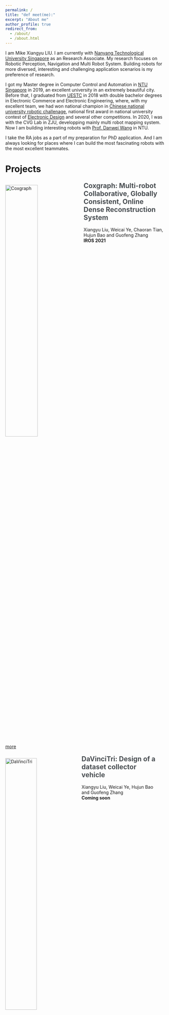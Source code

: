 ```yaml
---
permalink: /
title: "def meet(me):"
excerpt: "About me"
author_profile: true
redirect_from: 
  - /about/
  - /about.html
---
```


I am Mike Xiangyu LIU. I am currently with [Nanyang Technological University Singapore](https://www.ntu.edu.sg/) as an Research Associate. My research focuses on Robotic Perception, Navigation and Multi Robot System. Building robots for more diversed, interesting and challenging application scenarios is my preference of research.

I got my Master degree in Computer Control and Automation in [NTU Singapore](www.ntu.edu.sg) in 2019, an excellent university in an extremely beautiful city. Before that, I graduated from [UESTC](www.uestc.edu.cn) in 2018 with double bachelor degrees in Electronic Commerce and Electronic Engineering, where, with my excellent team, we had won national champion in [Chinese national university robotic challenage](www.robomaster.com), national first award in national university contest of [Electronic Design](http://www.nuedc-training.com.cn/) and several other competitions. In 2020, I was with the CVG Lab in ZJU, developping mainly multi robot mapping system. Now I am building interesting robots with [Prof. Danwei Wang](https://personal.ntu.edu.sg/edwwang/) in NTU.

I take the RA jobs as a part of my preparation for PhD application. And I am always looking for places where I can build the most fascinating robots with the most excellent teammates.

Projects
========

<div class="notice--primary" style="float: left"><p><img src="/images/coxgraph.png" alt="Coxgraph" height="45%" width="45%" style="float: left; padding-right: 20px"> <!-- ## Freetures: Localization in Signed Distance Function Maps --></p><h2 style="margin-top:-10px"> <a style="text-decoration:none; color:#494e52;"  title="Coxgraph Project Page">Coxgraph: Multi-robot Collaborative, Globally Consistent, Online Dense Reconstruction System</a></h2><p>Xiangyu Liu, Weicai Ye, Chaoran Tian, Hujun Bao and Guofeng Zhang <br> <strong>IROS 2021</strong></p></div>

[more](../projects/coxgraph/index.md)


<div class="notice--primary" style="float: left"><p><img src="/images/davincitri.png" alt="DaVinciTri" height="45%" width="45%" style="float: left; padding-right: 20px"> <!-- ## Freetures: Localization in Signed Distance Function Maps --></p><h2 style="margin-top:-10px"> <a style="text-decoration:none; color:#494e52;" title="DaVinciTri Project Page">DaVinciTri: Design of a dataset collector vehicle</a></h2><p>Xiangyu Liu, Weicai Ye, Hujun Bao and Guofeng Zhang <br> <strong>Coming soon</strong></p></div>


Competitions
========


<div class="notice--primary" style="float: left"><p><img src="/images/robomaster.png" alt="RoboMaster" height="45%" width="45%" style="float: left; padding-right: 20px"> <!-- ## Freetures: Localization in Signed Distance Function Maps --></p><h2 style="margin-top:-10px"> <a style="text-decoration:none; color:#494e52;" title="RoboMaster Project Page">RoboMaster Competition Drone</a></h2><p>Xiangyu Liu*, Yiqie Qu*, Jixiang Xv*, Liping He, Qianhong He<br> <strong>RoboMaster 2016 National Championship</strong></p></div>

[more](../projects/rm/index.md)


<div class="notice--primary" style="float: left"><p><img src="/images/jdx.png" alt="JDX" height="45%" width="45%" style="float: left; padding-right: 20px"> <!-- ## Freetures: Localization in Signed Distance Function Maps --></p><h2 style="margin-top:-10px"> <a style="text-decoration:none; color:#494e52;" title="JDX Project Page">JDX Auto-Sorting Robot</a></h2><p>Junru Chen*, Xiangyu Liu*, Shiwei Wu*, Xvsheng Ren*, Fanglin Zhang*<br> <strong>JD X Robotic Challenge 2017</strong></p></div>

[more](../projects/jdx/index.md)

* For all previous projects and competition, please refer to my CV.

